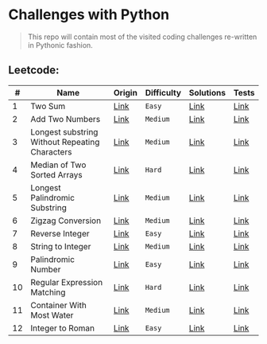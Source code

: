 # Challenges with Python

> This repo will contain most of the visited coding challenges re-written in Pythonic fashion.

## Leetcode:

| #    | Name                                             | Origin                                                                                | Difficulty | Solutions                                                                 | Tests                                                                                |
| ---- | ------------------------------------------------ | ------------------------------------------------------------------------------------- | ---------- | ------------------------------------------------------------------------  | ------------------------------------------------------------------------------------ |
| 1    | Two Sum                                          | [Link](https://leetcode.com/problems/regular-expression-matching/)                    | `Easy`     | [Link](leetcode/_0001_two_sum.py)                                         | [Link](leetcode/tests/_0001_test_two_sum.py)                                         |
| 2    | Add Two Numbers                                  | [Link](https://leetcode.com/problems/add-two-numbers)                                 | `Medium`   | [Link](leetcode/_0002_add_two_numbers.py)                                 | [Link](leetcode/tests/_0002_test_add_two_numbers.py)                                 |
| 3    | Longest substring Without Repeating Characters   | [Link](https://leetcode.com/problems/longest-substring-without-repeating-characters)  | `Medium`   | [Link](leetcode/_0003_longest_subsring_without_repeating_characters.py)   | [Link](leetcode/tests/_0003_test_longest_subsring_without_repeating_characters.py)   |
| 4    | Median of Two Sorted Arrays                      | [Link](https://leetcode.com/problems/median-of-two-sorted-arrays)                     | `Hard`     | [Link](leetcode/_0004_median_of_two_sorted_arrays.py)                     | [Link](leetcode/tests/_0004_test_median_of_two_sorted_arrays.py)                     |
| 5    | Longest Palindromic Substring                    | [Link](https://leetcode.com/problems/longest-palindromic-substring)                   | `Medium`   | [Link](leetcode/_0005_longest_palindromic_substring.py)                   | [Link](leetcode/tests/_0005_test_longest_palindromic_substring.py)                   |
| 6    | Zigzag Conversion                                | [Link](https://leetcode.com/problems/zigzag-conversion)                               | `Medium`   | [Link](leetcode/_0006_zigzag_conversion.py)                               | [Link](leetcode/tests/_0006_test_zigzag_conversion.py)                               |
| 7    | Reverse Integer                                  | [Link](https://leetcode.com/problems/reverse-integer)                                 | `Easy`     | [Link](leetcode/_0007_reverse_integer.py)                                 | [Link](leetcode/tests/_0007_test_reverse_integer.py)                                 |
| 8    | String to Integer                                | [Link](https://leetcode.com/problems/string-to-integer-atoi)                          | `Medium`   | [Link](leetcode/_0008_string_to_int_atoi.py)                              | [Link](leetcode/tests/_0008_test_string_to_int_atoi.py)                              |
| 9    | Palindromic Number                               | [Link](https://leetcode.com/problems/palindrome-number)                               | `Easy`     | [Link](leetcode/_0009_palindrome_number.py)                               | [Link](leetcode/tests/_0009_test_palindrome_number.py)                               |
| 10   | Regular Expression Matching                      | [Link](https://leetcode.com/problems/regular-expression-matching)                     | `Hard`     | [Link](leetcode/_0010_regular_expression_matching.py)                     | [Link](leetcode/tests/_0010_test_regular_expression_matching.py)                     |
| 11   | Container With Most Water                        | [Link](https://leetcode.com/problems/container-with-most-water)                       | `Medium`   | [Link](leetcode/_0011_container_with_most_water.py)                       | [Link](leetcode/tests/_0011_test_container_with_most_water.py)                       |
| 12   | Integer to Roman                                 | [Link](https://leetcode.com/problems/integer-to-roman/submissions/)                   | `Easy`     | [Link](leetcode/_0011_container_with_most_water.py)                       | [Link](leetcode/tests/_0012_test_integer_to_roman.py)                                |